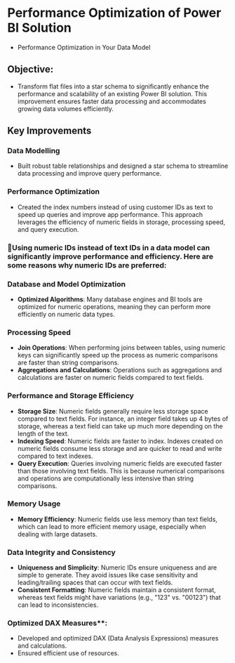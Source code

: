 # Performance Optimization of Power BI Solution

  - Performance Optimization in Your Data Model

## Objective:
- Transform flat files into a star schema to significantly enhance the performance and scalability of an existing Power BI solution. This improvement ensures faster data processing and accommodates growing data volumes efficiently.

## Key Improvements

### Data Modelling
- Built robust table relationships and designed a star schema to streamline data processing and improve query performance.

### Performance Optimization
- Created the index numbers instead of using customer IDs as text to speed up queries and improve app performance. This approach leverages the efficiency of numeric fields in storage, processing speed, and query execution.

### 🌟Using numeric IDs instead of text IDs in a data model can significantly improve performance and efficiency. Here are some reasons why numeric IDs are preferred:

### Database and Model Optimization
- **Optimized Algorithms**: Many database engines and BI tools are optimized for numeric operations, meaning they can perform more efficiently on numeric data types.

### Processing Speed
- **Join Operations**: When performing joins between tables, using numeric keys can significantly speed up the process as numeric comparisons are faster than string comparisons.
- **Aggregations and Calculations**: Operations such as aggregations and calculations are faster on numeric fields compared to text fields.

### Performance and Storage Efficiency
- **Storage Size**: Numeric fields generally require less storage space compared to text fields. For instance, an integer field takes up 4 bytes of storage, whereas a text field can take up much more depending on the length of the text.
- **Indexing Speed**: Numeric fields are faster to index. Indexes created on numeric fields consume less storage and are quicker to read and write compared to text indexes.
- **Query Execution**: Queries involving numeric fields are executed faster than those involving text fields. This is because numerical comparisons and operations are computationally less intensive than string comparisons.

### Memory Usage
- **Memory Efficiency**: Numeric fields use less memory than text fields, which can lead to more efficient memory usage, especially when dealing with large datasets.

### Data Integrity and Consistency
- **Uniqueness and Simplicity**: Numeric IDs ensure uniqueness and are simple to generate. They avoid issues like case sensitivity and leading/trailing spaces that can occur with text fields.
- **Consistent Formatting**: Numeric fields maintain a consistent format, whereas text fields might have variations (e.g., "123" vs. "00123") that can lead to inconsistencies.
  
### Optimized DAX Measures**:
- Developed and optimized DAX (Data Analysis Expressions) measures and calculations.
- Ensured efficient use of resources.


